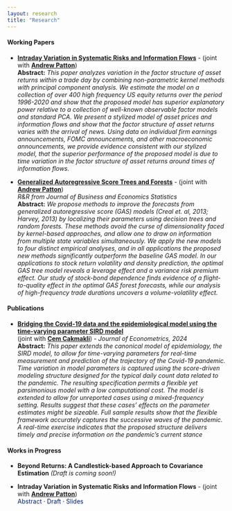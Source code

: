 ```yaml
---
layout: research
title: "Research"
---
```


<style>
.abstract-toggle {
    cursor: pointer;
    color: #012169;
}

.abstract-content {
    display: none; /* This removes the empty space */
    opacity: 0;
    transition: opacity 0.3s ease-in-out;
}

.abstract-content.show {
    display: inline-block; /* Ensures it appears inline with other elements */
    opacity: 1;
}

.no-underline {
    text-decoration: none; /* Removes underline */
    color: #012169; /* Keeps the original color */
    cursor: pointer; /* Makes it clear it's clickable */
}

.no-underline:hover {
    text-decoration: underline; /* Optional: Add underline on hover */
}
</style>


#### Working Papers
* [**Intraday Variation in Systematic Risks and Information Flows**](https://papers.ssrn.com/sol3/papers.cfm?abstract_id=5006587) - (joint with [**Andrew Patton**](https://public.econ.duke.edu/~ap172/)) <br>
**Abstract:** *This paper analyzes variation in the factor structure of asset returns within a trade day by combining non-parametric kernel methods with principal component analysis. We estimate the model on a collection of over 400 high frequency US equity returns over the period 1996-2020 and show that the proposed model has superior explanatory power relative to a collection of well-known observable factor models and standard PCA. We present a stylized model of asset prices and information flows and show that the factor structure of asset returns varies with the arrival of news. Using data on individual firm earnings announcements, FOMC announcements, and other macroeconomic announcements, we provide evidence consistent with our stylized model, that the superior performance of the proposed model is due to time variation in the factor structure of asset returns around times of information flows.*

* [**Generalized Autoregressive Score Trees and Forests**](https://papers.ssrn.com/sol3/papers.cfm?abstract_id=4459756) - (joint with [**Andrew Patton**](https://public.econ.duke.edu/~ap172/)) <br>
 *R&R from Journal of Business and Economics Statistics* <br>
**Abstract:** *We propose methods to improve the forecasts from generalized autoregressive score (GAS) models (Creal et. al, 2013; Harvey, 2013) by localizing their parameters using decision trees and random forests. These methods avoid the curse of dimensionality faced by kernel-based approaches, and allow one to draw on information from multiple state variables simultaneously. We apply the new models to four distinct empirical analyses, and in all applications the proposed new methods significantly outperform the baseline GAS model. In our applications to stock return volatility and density prediction, the optimal GAS tree model reveals a leverage effect and a variance risk premium effect. Our study of stock-bond dependence finds evidence of a flight-to-quality effect in the optimal GAS forest forecasts, while our analysis of high-frequency trade durations uncovers a volume-volatility effect.*

#### Publications
* [**Bridging the Covid-19 data and the epidemiological model using the time-varying parameter SIRD model**](https://www.sciencedirect.com/science/article/pii/S0304407624001337) <br> (joint with [**Cem Cakmakli**](https://sites.google.com/site/cemcakmakli/home)) - *Journal of Econometrics, 2024* <br>
**Abstract:** *This paper extends the canonical model of epidemiology, the SIRD model, to allow for time-varying parameters for real-time measurement and prediction of the trajectory of the Covid-19 pandemic. Time variation in model parameters is captured using the score-driven modeling structure designed for the typical daily count data related to the pandemic. The resulting specification permits a flexible yet parsimonious model with a low computational cost. The model is extended to allow for unreported cases using a mixed-frequency setting. Results suggest that these cases’ effects on the parameter estimates might be sizeable. Full sample results show that the flexible framework accurately captures the successive waves of the pandemic. A real-time exercise indicates that the proposed structure delivers timely and precise information on the pandemic’s current stance*

#### Works in Progress
* **Beyond Returns: A Candlestick-based Approach to Covariance Estimation** *(Draft is coming soon!)*

* **Intraday Variation in Systematic Risks and Information Flows** - (joint with [**Andrew Patton**](https://public.econ.duke.edu/~ap172/)) <br>
<span class="abstract-toggle" onclick="toggleAbstract(this)">Abstract</span> &middot; <a href="https://papers.ssrn.com/sol3/papers.cfm?abstract_id=5006587" class="no-underline">Draft</a> &middot; <span style="color:#012169;">Slides</span> <span class="abstract-content"> <br> *This paper analyzes variation in the factor structure of asset returns within a trade day by combining non-parametric kernel methods with principal component analysis. We estimate the model on a collection of over 400 high frequency US equity returns over the period 1996-2020 and show that the proposed model has superior explanatory power relative to a collection of well-known observable factor models and standard PCA. We present a stylized model of asset prices and information flows and show that the factor structure of asset returns varies with the arrival of news. Using data on individual firm earnings announcements, FOMC announcements, and other macroeconomic announcements, we provide evidence consistent with our stylized model, that the superior performance of the proposed model is due to time variation in the factor structure of asset returns around times of information flows.*</span> 


<script>
function toggleAbstract(element) {
    var abstract = element.nextElementSibling.nextElementSibling.nextElementSibling; // Move to the abstract-content span
    abstract.classList.toggle("show");
}
</script>

<!-- <script>
function toggleAbstract(element) {
    var abstractContent = element.nextElementSibling;
    if (abstractContent.style.display === "none") {
        abstractContent.style.display = "inline";
    } else {
        abstractContent.style.display = "none";
    }
}
// document.querySelectorAll('.abstract-toggle').forEach(function(element) {
//     element.style.color = "#012169";
// });
</script> -->

    